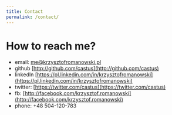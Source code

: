 ```yaml
---
title: Contact
permalink: /contact/
---
```


# How to reach me?

* email: [me@krzysztofromanowski.pl](me@krzysztofromanowski.pl)
* github [http://github.com/castus](http://github.com/castus)
* linkedIn [https://pl.linkedin.com/in/krzysztofromanowski](https://pl.linkedin.com/in/krzysztofromanowski)
* twitter: [https://twitter.com/castus](https://twitter.com/castus)
* fb: [http://facebook.com/krzysztof.romanowski](http://facebook.com/krzysztof.romanowski)
* phone: +48 504-120-783

